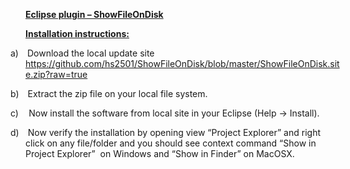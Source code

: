 <html><head>
</head>

<body lang=EN-US link=blue vlink=purple style='tab-interval:.5in'>

<div class=WordSection1>

<p class=MsoNormal><b style='mso-bidi-font-weight:normal'><u>Eclipse plugin – <span
class=SpellE>ShowFileOnDisk</span><o:p></o:p></u></b></p>

<p class=MsoNormal><b style='mso-bidi-font-weight:normal'><u>Installation
instructions:<o:p></o:p></u></b></p>

<p class=MsoListParagraphCxSpFirst style='text-indent:-.25in;mso-list:l0 level1 lfo1'><![if !supportLists]><span
style='mso-bidi-font-family:Calibri;mso-bidi-theme-font:minor-latin'><span
style='mso-list:Ignore'>a)<span style='font:7.0pt "Times New Roman"'>&nbsp;&nbsp;&nbsp;&nbsp;&nbsp;
</span></span></span><![endif]>Download the local update site <a
href="https://github.com/hs2501/ShowFileOnDisk/blob/master/ShowFileOnDisk.site.zip"><span
style='text-decoration:none;text-underline:none'>https://github.com/hs2501/ShowFileOnDisk/blob/master/ShowFileOnDisk.site.zip?raw=true</span></a></p>

<p class=MsoListParagraphCxSpMiddle style='text-indent:-.25in;mso-list:l0 level1 lfo1'><![if !supportLists]><span
style='mso-bidi-font-family:Calibri;mso-bidi-theme-font:minor-latin'><span
style='mso-list:Ignore'>b)<span style='font:7.0pt "Times New Roman"'>&nbsp;&nbsp;&nbsp;&nbsp;&nbsp;
</span></span></span><![endif]>Extract the zip file on your local file system.</p>

<p class=MsoListParagraphCxSpMiddle style='text-indent:-.25in;mso-list:l0 level1 lfo1'><![if !supportLists]><span
style='mso-bidi-font-family:Calibri;mso-bidi-theme-font:minor-latin'><span
style='mso-list:Ignore'>c)<span style='font:7.0pt "Times New Roman"'>&nbsp;&nbsp;&nbsp;&nbsp;&nbsp;&nbsp;
</span></span></span><![endif]>Now install the software from local site in your
Eclipse (Help -&gt; Install).</p>

<p class=MsoListParagraphCxSpMiddle style='text-indent:-.25in;mso-list:l0 level1 lfo1'><![if !supportLists]><span
style='mso-bidi-font-family:Calibri;mso-bidi-theme-font:minor-latin'><span
style='mso-list:Ignore'>d)<span style='font:7.0pt "Times New Roman"'>&nbsp;&nbsp;&nbsp;&nbsp;&nbsp;
</span></span></span><![endif]>Now verify the installation by opening view
“Project Explorer” and right click on any file/folder and you should see context
command “Show in Project Explorer<span class=GramE>” <span
style='mso-spacerun:yes'> </span>on</span> Windows and “Show in Finder” on
MacOSX.</p>

<p class=MsoListParagraphCxSpLast><o:p>&nbsp;</o:p></p>

<p class=MsoNormal><o:p>&nbsp;</o:p></p>

</div>

</body>

</html>
